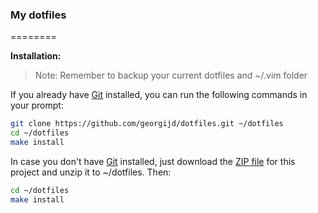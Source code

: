 ### My dotfiles
========

__Installation:__

> Note: Remember to backup your current dotfiles and ~/.vim folder

If you already have [Git](http://git-scm.com/) installed, you can run the following commands in your prompt:
```bash
git clone https://github.com/georgijd/dotfiles.git ~/dotfiles
cd ~/dotfiles
make install
```
In case you don't have [Git](http://git-scm.com/) installed, just download the [ZIP file](https://github.com/georgijd/dotfiles/archive/master.zip) for this project and unzip it to ~/dotfiles. Then:
```bash
cd ~/dotfiles
make install
```
